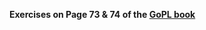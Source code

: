 **Exercises on Page 73 & 74 of the [GoPL book](https://drive.google.com/file/d/1kvsEfCuOYecBrfy12tTI1kDDbC4e4AVy/view?usp=sharing)**
